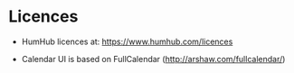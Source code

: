 # Licences

- HumHub licences at: https://www.humhub.com/licences

- Calendar UI is based on FullCalendar (http://arshaw.com/fullcalendar/)